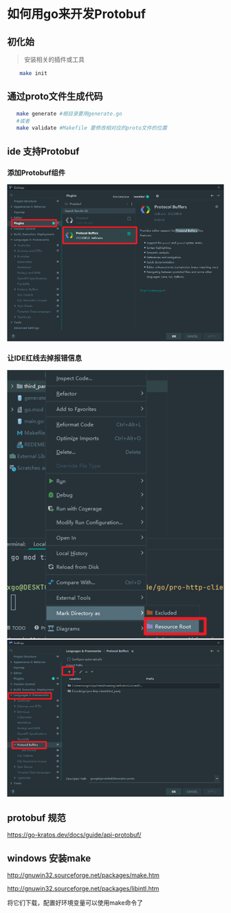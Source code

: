 # 如何用go来开发Protobuf


## 初化始
> 安装相关的插件或工具
```bash
    make init
```

## 通过proto文件生成代码
```bash
   make generate #根目录要用generate.go
   #或者
   make validate #Makefile 要修改相对应的proto文件的位置
```

## ide 支持Protobuf
### 添加Protobuf组件
![Protobuf](./docs/img/protocol-buffers.png)
### 让IDE红线去掉报错信息
![Protobuf](./docs/img/proto.png)
![Protobuf](./docs/img/proto-import.png)

## protobuf 规范

https://go-kratos.dev/docs/guide/api-protobuf/

## windows 安装make
http://gnuwin32.sourceforge.net/packages/make.htm

http://gnuwin32.sourceforge.net/packages/libintl.htm


将它们下载，配置好环境变量可以使用make命令了


